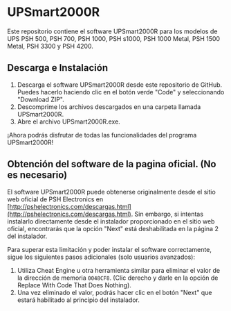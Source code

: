 # UPSmart2000R

Este repositorio contiene el software UPSmart2000R para los modelos de UPS PSH 500, PSH 700, PSH 1000, PSH s1000, PSH 1000 Metal, PSH 1500 Metal, PSH 3300 y PSH 4200.

## Descarga e Instalación

1. Descarga el software UPSmart2000R desde este repositorio de GitHub. Puedes hacerlo haciendo clic en el botón verde "Code" y seleccionando "Download ZIP".
2. Descomprime los archivos descargados en una carpeta llamada UPSmart2000R.
3. Abre el archivo UPSmart2000R.exe.

¡Ahora podrás disfrutar de todas las funcionalidades del programa UPSmart2000R!


## Obtención del software de la pagina oficial. (No es necesario)

El software UPSmart2000R puede obtenerse originalmente desde el sitio web oficial de PSH Electronics en [http://pshelectronics.com/descargas.html](http://pshelectronics.com/descargas.html). Sin embargo, si intentas instalarlo directamente desde el instalador proporcionado en el sitio web oficial, encontrarás que la opción "Next" está deshabilitada en la página 2 del instalador.

Para superar esta limitación y poder instalar el software correctamente, sigue los siguientes pasos adicionales (solo usuarios avanzados):

1. Utiliza Cheat Engine u otra herramienta similar para eliminar el valor de la dirección de memoria ```0048CF8```. (Clic derecho y darle en la opción de Replace With Code That Does Nothing).
2. Una vez eliminado el valor, podrás hacer clic en el botón "Next" que estará habilitado al principio del instalador.
